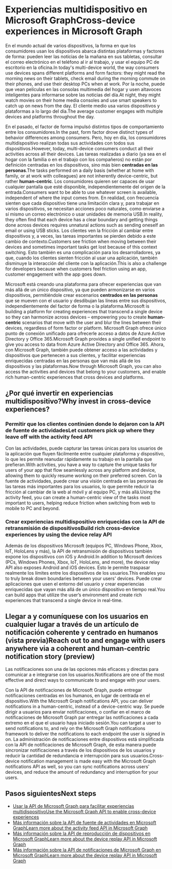 # <a name="cross-device-experiences-in-microsoft-graph"></a><span data-ttu-id="33a13-101">Experiencias multidispositivo en Microsoft Graph</span><span class="sxs-lookup"><span data-stu-id="33a13-101">Cross-device experiences in Microsoft Graph</span></span>

<span data-ttu-id="33a13-102">En el mundo actual de varios dispositivos, la forma en que los consumidores usan los dispositivos abarca distintas plataformas y factores de forma: pueden leer las noticias de la mañana en sus tabletas, consultar el correo electrónico en el teléfono al ir al trabajo, y usar el equipo PC de escritorio en la oficina.</span><span class="sxs-lookup"><span data-stu-id="33a13-102">In today's multi-device world, the way consumers use devices spans different platforms and form factors: they might read the morning news on their tablets, check email during the morning commute on their phones, and use their desktop PCs when at work.</span></span> <span data-ttu-id="33a13-103">Por la noche, puede que vean películas en las consolas multimedia del hogar y usen altavoces inteligentes para informarse sobre las noticias del día.</span><span class="sxs-lookup"><span data-stu-id="33a13-103">At night, they might watch movies on their home media consoles and use smart speakers to catch up on news from the day.</span></span> <span data-ttu-id="33a13-104">El cliente medio usa varios dispositivos y plataformas a lo largo del día.</span><span class="sxs-lookup"><span data-stu-id="33a13-104">The average customer engages with multiple devices and platforms throughout the day.</span></span> 

<span data-ttu-id="33a13-105">En el pasado, el factor de forma impulsó distintos tipos de comportamiento entre los consumidores.</span><span class="sxs-lookup"><span data-stu-id="33a13-105">In the past, form factor drove distinct types of behavior differences among consumers.</span></span> <span data-ttu-id="33a13-106">Pero, hoy en día, los consumidores multidispositivo realizan todas sus actividades con todos sus dispositivos.</span><span class="sxs-lookup"><span data-stu-id="33a13-106">However, today, multi-device consumers conduct all their activities across all their devices.</span></span> <span data-ttu-id="33a13-107">Las tareas realizadas a diario (ya sea en el hogar con la familia o en el trabajo con los compañeros) no están por definición centradas en los dispositivos, sino más bien **centradas en las personas**.</span><span class="sxs-lookup"><span data-stu-id="33a13-107">The tasks performed on a daily basis (whether at home with family, or at work with colleagues) are not inherently device-centric, but rather **human-centric**.</span></span> <span data-ttu-id="33a13-108">Los consumidores quieren ser capaces de usar cualquier pantalla que esté disponible, independientemente del origen de la entrada.</span><span class="sxs-lookup"><span data-stu-id="33a13-108">Consumers want to be able to use whatever screen is available, independent of where the input comes from.</span></span> <span data-ttu-id="33a13-109">En realidad, con frecuencia sienten que cada dispositivo tiene una limitación clara y, para trabajar en varios dispositivos, se necesitan acciones poco naturales, como enviarse a sí mismo un correo electrónico o usar unidades de memoria USB.</span><span class="sxs-lookup"><span data-stu-id="33a13-109">In reality, they often find that each device has a clear boundary and getting things done across devices requires unnatural actions such as sending oneself an email or using USB sticks.</span></span> <span data-ttu-id="33a13-110">Los clientes ven la fricción al cambiar entre dispositivos y, a veces, las tareas importantes se pierden debido a este cambio de contexto.</span><span class="sxs-lookup"><span data-stu-id="33a13-110">Customers see friction when moving between their devices and sometimes important tasks get lost because of this context switching.</span></span> <span data-ttu-id="33a13-111">Esto también es una complicación para los desarrolladores, ya que, cuando los clientes sienten fricción al usar una aplicación, también disminuye la interacción del cliente con la aplicación.</span><span class="sxs-lookup"><span data-stu-id="33a13-111">This is also a challenge for developers because when customers feel friction using an app, customer engagement with the app goes down.</span></span>

<span data-ttu-id="33a13-112">Microsoft está creando una plataforma para ofrecer experiencias que van más allá de un único dispositivo, ya que pueden armonizarse en varios dispositivos, permitiéndole crear escenarios **centrados en las personas** que se mueven con el usuario y desdibujan las líneas entre sus dispositivos, independientemente del factor de forma o la plataforma.</span><span class="sxs-lookup"><span data-stu-id="33a13-112">Microsoft is building a platform for creating experiences that transcend a single device so they can harmonize across devices – empowering you to create **human-centric** scenarios that move with the user and blur the lines between their devices, regardless of form factor or platform.</span></span> <span data-ttu-id="33a13-113">Microsoft Graph ofrece único punto de conexión unificado para ofrecerle acceso a datos de Azure Active Directory y Office 365.</span><span class="sxs-lookup"><span data-stu-id="33a13-113">Microsoft Graph provides a single unified endpoint to give you access to data from Azure Active Directory and Office 365.</span></span> <span data-ttu-id="33a13-114">Ahora, con Microsoft Graph, también puede obtener acceso a las actividades y dispositivos que pertenecen a sus clientes, y facilitar experiencias enriquecidas centradas en las personas que van más allá de los dispositivos y las plataformas.</span><span class="sxs-lookup"><span data-stu-id="33a13-114">Now through Microsoft Graph, you can also access the activities and devices that belong to your customers, and enable rich human-centric experiences that cross devices and platforms.</span></span> 

## <a name="why-invest-in-cross-device-experiences"></a><span data-ttu-id="33a13-115">¿Por qué invertir en experiencias multidispositivo?</span><span class="sxs-lookup"><span data-stu-id="33a13-115">Why invest in cross-device experiences?</span></span>

### <a name="let-customers-pick-up-where-they-leave-off-with-the-activity-feed-api"></a><span data-ttu-id="33a13-116">Permitir que los clientes continúen donde lo dejaron con la API de fuente de actividades</span><span class="sxs-lookup"><span data-stu-id="33a13-116">Let customers pick up where they leave off with the activity feed API</span></span> 
<span data-ttu-id="33a13-117">Con las actividades, puede capturar las tareas únicas para los usuarios de la aplicación que fluyen fácilmente entre cualquier plataforma y dispositivo, lo que les permite reanudar rápidamente su trabajo en la pantalla que prefieran.</span><span class="sxs-lookup"><span data-stu-id="33a13-117">With activities, you have a way to capture the unique tasks for users of your app that flow seamlessly across any platform and device, allowing them to quickly resume working on their preferred screen.</span></span> <span data-ttu-id="33a13-118">Con la fuente de actividades, puede crear una visión centrada en las personas de las tareas más importantes para los usuarios, lo que permite reducir la fricción al cambiar de la web al móvil y al equipo PC, y más allá.</span><span class="sxs-lookup"><span data-stu-id="33a13-118">Using the activity feed, you can create a human-centric view of the tasks most important to users, helping reduce friction when switching from web to mobile to PC and beyond.</span></span> 

### <a name="build-rich-cross-device-experiences-by-using-the-device-relay-api"></a><span data-ttu-id="33a13-119">Crear experiencias multidispositivo enriquecidas con la API de retransmisión de dispositivos</span><span class="sxs-lookup"><span data-stu-id="33a13-119">Build rich cross-device experiences by using the device relay API</span></span> 
<span data-ttu-id="33a13-120">Además de los dispositivos Microsoft (equipos PC, Windows Phone, Xbox, IoT, HoloLens y más), la API de retransmisión de dispositivos también expone los dispositivos con iOS y Android.</span><span class="sxs-lookup"><span data-stu-id="33a13-120">In addition to Microsoft devices (PCs, Windows Phones, Xbox, IoT, HoloLens, and more), the device relay API also exposes Android and iOS devices.</span></span> <span data-ttu-id="33a13-121">Esto le permite traspasar realmente los límites entre los dispositivos de los usuarios.</span><span class="sxs-lookup"><span data-stu-id="33a13-121">This enables you to truly break down boundaries between your users' devices.</span></span> <span data-ttu-id="33a13-122">Puede crear aplicaciones que usen el entorno del usuario y crear experiencias enriquecidas que vayan más allá de un único dispositivo en tiempo real.</span><span class="sxs-lookup"><span data-stu-id="33a13-122">You can build apps that utilize the user’s environment and create rich experiences that transcend a single device in real-time.</span></span> 

## <a name="reach-out-to-and-engage-with-users-anywhere-via-a-coherent-and-human-centric-notification-story-preview"></a><span data-ttu-id="33a13-123">Llegar a y comuníquese con los usuarios en cualquier lugar a través de un artículo de notificación coherente y centrado en humanos (vista previa)</span><span class="sxs-lookup"><span data-stu-id="33a13-123">Reach out to and engage with users anywhere via a coherent and human-centric notification story (preview)</span></span>

<span data-ttu-id="33a13-124">Las notificaciones son una de las opciones más eficaces y directas para comunicar a e integrarse con los usuarios.</span><span class="sxs-lookup"><span data-stu-id="33a13-124">Notifications are one of the most effective and direct ways to communicate to and engage with your users.</span></span> 

<span data-ttu-id="33a13-125">Con la API de notificaciones de Microsoft Graph, puede entregar notificaciones centradas en los humanos, en lugar de centrada en el dispositivo.</span><span class="sxs-lookup"><span data-stu-id="33a13-125">With the Microsoft Graph notifications API, you can deliver notifications in a human-centric, instead of a device-centric way.</span></span> <span data-ttu-id="33a13-126">Se puede dirigir a usuarios para enviar notificaciones, o confiar en el marco de notificaciones de Microsoft Graph par entregar las notificaciones a cada extremo en el que el usuario haya iniciado sesión.</span><span class="sxs-lookup"><span data-stu-id="33a13-126">You can target a user to send notifications to, and rely on the Microsoft Graph notifications framework to deliver the notifications to each endpoint the user is signed in on.</span></span> <span data-ttu-id="33a13-127">La administración de notificaciones entre dispositivos está simplificada con la API de notificaciones de Microsoft Graph, de esta manera puede sincronizar notificaciones a través de los dispositivos de los usuarios y reducir la cantidad de redundancia e interrupción para sus usuarios.</span><span class="sxs-lookup"><span data-stu-id="33a13-127">Cross-device notification management is made easy with the Microsoft Graph notifications API as well, so you can sync notifications across users' devices, and reduce the amount of redundancy and interruption for your users.</span></span> 

## <a name="next-steps"></a><span data-ttu-id="33a13-128">Pasos siguientes</span><span class="sxs-lookup"><span data-stu-id="33a13-128">Next steps</span></span>

- [<span data-ttu-id="33a13-129">Usar la API de Microsoft Graph para facilitar experiencias multidispositivo</span><span class="sxs-lookup"><span data-stu-id="33a13-129">Use the Microsoft Graph API to enable cross-device experiences</span></span>](../api-reference/v1.0/resources/cross-device-reference-overview.md)
- [<span data-ttu-id="33a13-130">Más información sobre la API de fuente de actividades en Microsoft Graph</span><span class="sxs-lookup"><span data-stu-id="33a13-130">Learn more about the activity feed API in Microsoft Graph</span></span>](activity-feed-concept-overview.md)
- [<span data-ttu-id="33a13-131">Más información sobre la API de reproducción de dispositivos en Microsoft Graph</span><span class="sxs-lookup"><span data-stu-id="33a13-131">Learn more about the device replay API in Microsoft Graph</span></span>](device-relay-concept-overview.md)
- [<span data-ttu-id="33a13-132">Más información sobre la API de notificaciones de Microsoft Graph en Microsoft Graph</span><span class="sxs-lookup"><span data-stu-id="33a13-132">Learn more about the device replay API in Microsoft Graph</span></span>](notifications-concept-overview.md)
